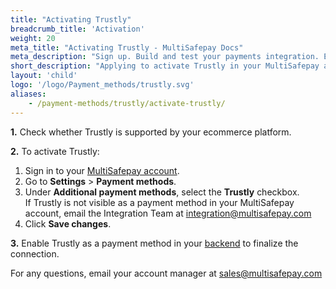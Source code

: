 ```yaml
---
title: "Activating Trustly"
breadcrumb_title: 'Activation'
weight: 20
meta_title: "Activating Trustly - MultiSafepay Docs"
meta_description: "Sign up. Build and test your payments integration. Explore our products and services. Use our API reference, SDKs, and wrappers. Get support."
short_description: "Applying to activate Trustly in your MultiSafepay account"
layout: 'child'
logo: '/logo/Payment_methods/trustly.svg'
aliases: 
    - /payment-methods/trustly/activate-trustly/
---
```


**1.** Check whether Trustly is supported by your ecommerce platform.

**2.** To activate Trustly:

1. Sign in to your [MultiSafepay account](https://merchant.multisafepay.com).
2. Go to **Settings** > **Payment methods**.
3. Under **Additional payment methods**, select the **Trustly** checkbox.  
    If Trustly is not visible as a payment method in your MultiSafepay account, email the Integration Team at <integration@multisafepay.com>
3. Click **Save changes**.  

**3.** Enable Trustly as a payment method in your [backend](/getting-started/glossary/#backend) to finalize the connection.

For any questions, email your account manager at <sales@multisafepay.com>

